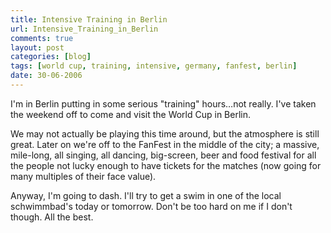 ```yaml
---
title: Intensive Training in Berlin
url: Intensive_Training_in_Berlin
comments: true
layout: post
categories: [blog]
tags: [world cup, training, intensive, germany, fanfest, berlin]
date: 30-06-2006
---
```

<p class="intro">I'm in Berlin putting in some serious "training" hours&#8230;not really. I've taken the weekend off to come and visit the World Cup in Berlin. </p>
We may not actually be playing this time around, but the atmosphere is still great. Later on we're off to the FanFest in the middle of the city; a massive, mile-long, all singing, all dancing, big-screen, beer and food festival for all the people not lucky enough to have tickets for the matches (now going for many multiples of their face value).

Anyway, I'm going to dash. I'll try to get a swim in one of the local schwimmbad's today or tomorrow. Don't be too hard on me if I don't though. All the best.

